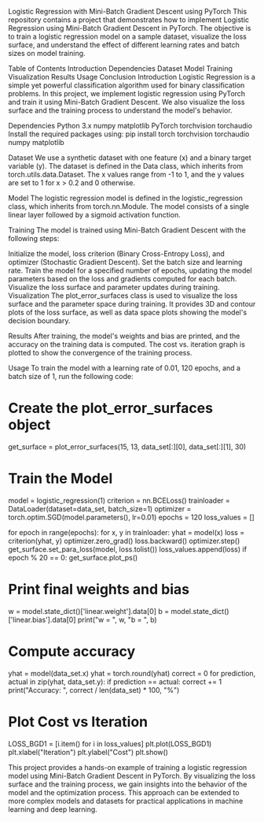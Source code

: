 Logistic Regression with Mini-Batch Gradient Descent using PyTorch
This repository contains a project that demonstrates how to implement Logistic Regression using Mini-Batch Gradient Descent in PyTorch. The objective is to train a logistic regression model on a sample dataset, visualize the loss surface, and understand the effect of different learning rates and batch sizes on model training.

Table of Contents
Introduction
Dependencies
Dataset
Model
Training
Visualization
Results
Usage
Conclusion
Introduction
Logistic Regression is a simple yet powerful classification algorithm used for binary classification problems. In this project, we implement logistic regression using PyTorch and train it using Mini-Batch Gradient Descent. We also visualize the loss surface and the training process to understand the model's behavior.

Dependencies
Python 3.x
numpy
matplotlib
PyTorch
torchvision
torchaudio
Install the required packages using:
pip install torch torchvision torchaudio numpy matplotlib

Dataset
We use a synthetic dataset with one feature (x) and a binary target variable (y). The dataset is defined in the Data class, which inherits from torch.utils.data.Dataset. The x values range from -1 to 1, and the y values are set to 1 for x > 0.2 and 0 otherwise.

Model
The logistic regression model is defined in the logistic_regression class, which inherits from torch.nn.Module. The model consists of a single linear layer followed by a sigmoid activation function.

Training
The model is trained using Mini-Batch Gradient Descent with the following steps:

Initialize the model, loss criterion (Binary Cross-Entropy Loss), and optimizer (Stochastic Gradient Descent).
Set the batch size and learning rate.
Train the model for a specified number of epochs, updating the model parameters based on the loss and gradients computed for each batch.
Visualize the loss surface and parameter updates during training.
Visualization
The plot_error_surfaces class is used to visualize the loss surface and the parameter space during training. It provides 3D and contour plots of the loss surface, as well as data space plots showing the model's decision boundary.

Results
After training, the model's weights and bias are printed, and the accuracy on the training data is computed. The cost vs. iteration graph is plotted to show the convergence of the training process.

Usage
To train the model with a learning rate of 0.01, 120 epochs, and a batch size of 1, run the following code:
# Create the plot_error_surfaces object
get_surface = plot_error_surfaces(15, 13, data_set[:][0], data_set[:][1], 30)

# Train the Model
model = logistic_regression(1)
criterion = nn.BCELoss()
trainloader = DataLoader(dataset=data_set, batch_size=1)
optimizer = torch.optim.SGD(model.parameters(), lr=0.01)
epochs = 120
loss_values = []

for epoch in range(epochs):
    for x, y in trainloader:
        yhat = model(x)
        loss = criterion(yhat, y)
        optimizer.zero_grad()
        loss.backward()
        optimizer.step()
        get_surface.set_para_loss(model, loss.tolist())
        loss_values.append(loss)
    if epoch % 20 == 0:
        get_surface.plot_ps()

# Print final weights and bias
w = model.state_dict()['linear.weight'].data[0]
b = model.state_dict()['linear.bias'].data[0]
print("w = ", w, "b = ", b)

# Compute accuracy
yhat = model(data_set.x)
yhat = torch.round(yhat)
correct = 0
for prediction, actual in zip(yhat, data_set.y):
    if prediction == actual:
        correct += 1
print("Accuracy: ", correct / len(data_set) * 100, "%")

# Plot Cost vs Iteration
LOSS_BGD1 = [i.item() for i in loss_values]
plt.plot(LOSS_BGD1)
plt.xlabel("Iteration")
plt.ylabel("Cost")
plt.show()


This project provides a hands-on example of training a logistic regression model using Mini-Batch Gradient Descent in PyTorch. By visualizing the loss surface and the training process, we gain insights into the behavior of the model and the optimization process. This approach can be extended to more complex models and datasets for practical applications in machine learning and deep learning.
